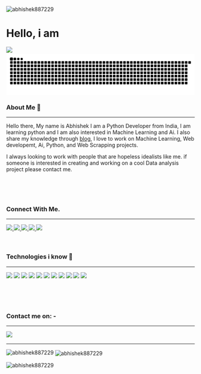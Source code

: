 <p align="left"> <img src="https://komarev.com/ghpvc/?username=abhishek887229&label=Profile%20views&color=0e75b6&style=for-the-badge" alt="abhishek887229" /> </p>
<h1> Hello, i am</h1>
<img src="https://readme-typing-svg.herokuapp.com/?lines=abhishek;Python%20Developer;Data%20Analyst;ai%20enthusiast;&font=Arial&left=true&width=650&height=120&color=58a6ff&vCenter=true&size=45%22">
<br>
<img align="center" src="https://raw.githubusercontent.com/plexpt/plexpt/snake/github-snake.svg">


<br>
<h3>About Me 🧑</h3>
<hr>
<p>
Hello there, My name is Abhishek I am a Python Developer from India, I am learning python and I am also interested in Machine Learning and Ai. I also share my knowledge through <a href="https://medium.com/@abhishekkr9455">blog</a>, I love to work on Machine Learning, Web developemt, Ai, Python, and Web Scrapping projects. <br>
	
I always looking to work with people that are hopeless idealists like me. if someone is interested in creating and working on a cool Data analysis project please contact me.
</p>
<br>
<br>
<br>

<h3>Connect  With Me. </h3>
<hr>
<a href="https://twitter.com/Abhishe91081609" target="_blank" rel="noopener noreferrer">
  <img src="https://img.shields.io/badge/Twitter-1DA1F2?style=for-the-badge&logo=twitter&logoColor=white" />
</a>

<a href="https://www.linkedin.com/in/abhishek887229/" target="_blank" rel="noopener noreferrer">
  <img src="https://img.shields.io/badge/LinkedIn-0077B5?style=for-the-badge&logo=linkedin&logoColor=white" />
</a>
<a href="https://www.kaggle.com/iottech" target="_blank" rel="noopener noreferrer">
  <img src="https://img.shields.io/badge/Kaggle-20BEFF?style=for-the-badge&logo=Kaggle&logoColor=white" />
</a>


<a href="https://medium.com/@abhishekkr9455" target="_blank" rel="noopener noreferrer">
  <img src="https://img.shields.io/badge/Medium-12100E?style=for-the-badge&logo=medium&logoColor=white" />
</a>

<a href="https://www.hackerrank.com/abhishekkr9455?hr_r=1" target="_blank" rel="noopener noreferrer">
  <img src="https://img.shields.io/badge/-Hackerrank-2EC866?style=for-the-badge&logo=HackerRank&logoColor=white" />
</a>
<br>
<br>
<br>
<h3>Technologies i know 🤖</h3>
<hr>
<p align='Left'><img src="https://img.shields.io/badge/Python-FFD43B?style=for-the-badge&logo=python&logoColor=blue">
<img src="https://img.shields.io/badge/MySQL-005C84?style=for-the-badge&logo=mysql&logoColor=white">
<img src="https://img.shields.io/badge/Selenium-43B02A?style=for-the-badge&logo=Selenium&logoColor=white">
<img src="https://img.shields.io/badge/Microsoft_Excel-217346?style=for-the-badge&logo=microsoft-excel&logoColor=white">
<img src="https://img.shields.io/badge/Tableau-E97627?style=for-the-badge&logo=Tableau&logoColor=white">
<img src="https://img.shields.io/badge/PowerBI-F2C811?style=for-the-badge&logo=Power%20BI&logoColor=white">
<img src="https://img.shields.io/badge/Colab-F9AB00?style=for-the-badge&logo=googlecolab&color=525252">
<img src="https://img.shields.io/badge/Pandas-2C2D72?style=for-the-badge&logo=pandas&logoColor=white">
<img src="https://img.shields.io/badge/Numpy-777BB4?style=for-the-badge&logo=numpy&logoColor=white">
<img src="https://img.shields.io/badge/scikit_learn-F7931E?style=for-the-badge&logo=scikit-learn&logoColor=white">
<img src="https://img.shields.io/badge/C%2B%2B-00599C?style=for-the-badge&logo=c%2B%2B&logoColor=white">
</p>	
<br>
<br><br>
<h3>Contact me on: -</h3> 
<hr>

<a href = "mailto:abhishek.a9455@gmail.com?subject = Connection&body = hello there">
<img src="https://img.shields.io/badge/Gmail-D14836?style=for-the-badge&logo=gmail&logoColor=white">
</a>
<hr>


<p><img align="left" src="https://github-readme-stats.vercel.app/api/top-langs?username=abhishek887229&theme=algolia" show_icons=true&locale=en&layout=compact" alt="abhishek887229" /></p>

<p>&nbsp;<img align="center" src="https://github-readme-stats.vercel.app/api?username=abhishek887229&theme=algolia" show_icons=true&locale=en" alt="abhishek887229" /></p>

<p><img align="center" src="https://github-readme-streak-stats.herokuapp.com/?user=abhishek887229&theme=algolia" alt="abhishek887229" /></p>
